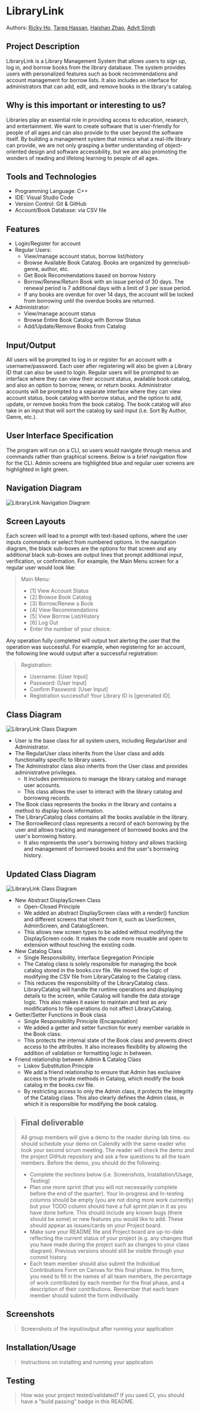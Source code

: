 # LibraryLink
 Authors: [Ricky Ho](https://github.com/wikkiboi), [Tareq Hassan](https://github.com/Thass004), [Haishan Zhao](https://github.com/HaiShan-el), [Advit Singh](https://github.com/Ghostmaster-UI)

## Project Description

 LibraryLink is a Library Management System that allows users to sign up, log in, and borrow books from the library database. The system provides users with personalized features such as book recommendations and account management for borrow lists. It also includes an interface for administrators that can add, edit, and remove books in the library's catalog.
 ## Why is this important or interesting to us?
 Libraries play an essential role in providing access to education, research, and entertainment. We want to create software that is user-friendly for people of all ages and can also provide to the user beyond the software itself. By building a management system that mimics what a real-life library can provide, we are not only grasping a better understanding of object-oriented design and software accessibility, but we are also promoting the wonders of reading and lifelong learning to people of all ages.
 ## Tools and Technologies
 * Programming Language: C++
 * IDE: Visual Studio Code
 * Version Control: Git & GitHub
 * Account/Book Database: via CSV file
 ## Features
 * Login/Register for account
 * Regular Users:
   * View/manage account status, borrow list/history
   * Browse Available Book Catalog. Books are organized by genre/sub-genre, author, etc.
   * Get Book Recommendations based on borrow history
   * Borrow/Renew/Return Book with an issue period of 30 days. The renewal period is 7 additional days with a limit of 3 per issue period.
   * If any books are overdue for over 14 days, the account will be locked from borrowing until the overdue books are returned.
 * Administrator:
   * View/manage account status
   * Browse Entire Book Catalog with Borrow Status
   * Add/Update/Remove Books from Catalog
## Input/Output
All users will be prompted to log in or register for an account with a username/password. Each user after registering will also be given a Library ID that can also be used to login. Regular users will be prompted to an interface where they can view their account status, available book catalog, and also an option to borrow, renew, or return books. Administrator accounts will be prompted to a separate interface where they can view account status, book catalog with borrow status, and the option to add, update, or remove books from the book catalog. The book catalog will also take in an input that will sort the catalog by said input (i.e. Sort By Author, Genre, etc.).


## User Interface Specification
 The program will run on a CLI, so users would navigate through menus and commands rather than graphical screens. Below is a brief navigation flow for the CLI. Admin screens are highlighted blue and regular user  screens are highlighted in light green.
## Navigation Diagram
 
 ![LibraryLink Navigation Diagram](https://i.imgur.com/jbaYgQS.png)

## Screen Layouts
Each screen will lead to a prompt with text-based options, where the user inputs commands or select from numbered options. In the navigation diagram, the black sub-boxes are the options for that screen and any additional black sub-boxes are output lines that prompt additional input, verification, or confirmation.
For example, the Main Menu screen for a regular user would look like:
>Main Menu: <br/>
>- [1] View Account Status <br/>
>- [2] Browse Book Catalog <br/>
>- [3] Borrow/Renew a Book <br/>
>- [4] View Recommendations <br/>
>- [5] View Borrow List/History <br/>
>- [6] Log Out <br/>
>- Enter the number of your choice: <br/>

Any operation fully completed will output text alerting the user that the operation was successful. For example, when registering for an account, the following line would output after a successful registration:
>Registration: <br/>
>- Username: [User Input] <br/>
>- Password: [User Input] <br/>
>- Confirm Password: [User Input] <br/>
>- Registration successful! Your Library ID is [generated ID]. <br/>

## Class Diagram
![LibraryLink Class Diagram](https://i.imgur.com/TeKoFXr.png)
 * User is the base class for all system users, including RegularUser and Administrator. 
 * The RegularUser class inherits from the User class and adds functionality specific to library users. 
 * The Administrator class also inherits from the User class and provides administrative privileges. 
   * It includes permissions to manage the library catalog and manage user accounts. 
   * This class allows the user to interact with the library catalog and borrowing records. 
 * The Book class represents the books in the library and contains a method to display book information. 
 * The LibraryCatalog class contains all the books available in the library. 
 * The BorrowRecord class represents a record of each borrowing by the user and allows tracking and management of borrowed books and the user's borrowing history. 
   * It also represents the user's borrowing history and allows tracking and management of borrowed books and the user's borrowing history.
 
## Updated Class Diagram
![LibraryLink Class Diagram](https://i.imgur.com/42uroKY.png)
 * New Abstract DisplayScreen Class
    * Open-Closed Principle
    * We added an abstract DisplayScreen class with a render() function and different screens that inherit from it, such as UserScreen, AdminScreen, and CatalogScreen.
    * This allows new screen types to be added without modifying the DisplayScreen code. It makes the code more reusable and open to extension without touching the existing code.
 * New Catalog Class
    * Single Responsibility, Interface Segregation Principle
    * The Catalog class is solely responsible for managing the book catalog stored in the books.csv file. We moved the logic of modifying the CSV file from LibraryCatalog to the Catalog class.
    * This reduces the responsibility of the LibraryCatalog class. LibraryCatalog will handle the runtime operations and displaying details to the screen, while Catalog will handle the data storage logic. This also makes it easier to maintain and test as any modifications to file operations do not affect LibraryCatalog.
 * Getter/Setter Functions in Book class
   * Single Responsibility Principle (Encapsulation)
   * We added a getter and setter function for every member variable in the Book class.
   * This protects the internal state of the Book class and prevents direct access to the attributes. It also increases flexibility by allowing the addition of validation or formatting logic in between.
* Friend relationship between Admin & Catalog Class
   * Liskov Substitution Principle
   * We add a friend relationship to ensure that Admin has exclusive access to the private methods in Catalog, which modify the book catalog in the books.csv file.
   * By restricting access to only the Admin class, it protects the integrity of the Catalog class. This also clearly defines the Admin class, in which it is responsible for modifying the book catalog. 
 
 > ## Final deliverable
 > All group members will give a demo to the reader during lab time. ou should schedule your demo on Calendly with the same reader who took your second scrum meeting. The reader will check the demo and the project GitHub repository and ask a few questions to all the team members. 
 > Before the demo, you should do the following:
 > * Complete the sections below (i.e. Screenshots, Installation/Usage, Testing)
 > * Plan one more sprint (that you will not necessarily complete before the end of the quarter). Your In-progress and In-testing columns should be empty (you are not doing more work currently) but your TODO column should have a full sprint plan in it as you have done before. This should include any known bugs (there should be some) or new features you would like to add. These should appear as issues/cards on your Project board.
 > * Make sure your README file and Project board are up-to-date reflecting the current status of your project (e.g. any changes that you have made during the project such as changes to your class diagram). Previous versions should still be visible through your commit history.
>  * Each team member should also submit the Individual Contributions Form on Canvas for this final phase. In this form, you need to fill in the names of all team members, the percentage of work contributed by each member for the final phase, and a description of their contributions. Remember that each team member should submit the form individually.
 
 ## Screenshots
 > Screenshots of the input/output after running your application
 ## Installation/Usage
 > Instructions on installing and running your application
 ## Testing
 > How was your project tested/validated? If you used CI, you should have a "build passing" badge in this README.
 

